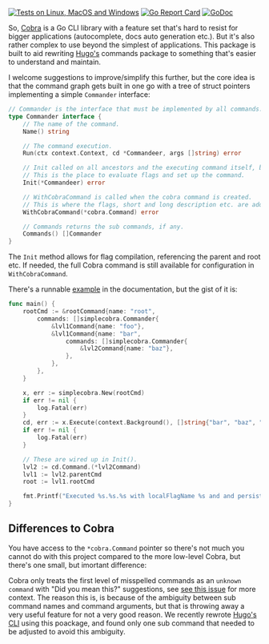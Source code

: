 [![Tests on Linux, MacOS and Windows](https://github.com/bep/simplecobra/workflows/Test/badge.svg)](https://github.com/bep/simplecobra/actions?query=workflow:Test)
[![Go Report Card](https://goreportcard.com/badge/github.com/bep/simplecobra)](https://goreportcard.com/report/github.com/bep/simplecobra)
[![GoDoc](https://godoc.org/github.com/bep/simplecobra?status.svg)](https://godoc.org/github.com/bep/simplecobra)

So, [Cobra](https://github.com/spf13/cobra) is a Go CLI library with a feature set that's hard to resist for bigger applications (autocomplete, docs auto generation etc.). But it's also rather complex to use beyond the simplest of applications. This package is built to aid rewriting [Hugo's](https://github.com/gohugoio/hugo) commands package to something that's easier to understand and maintain.

I welcome suggestions to improve/simplify this further, but the core idea is that the command graph gets built in one go with a tree of struct pointers implementing a simple `Commander` interface:

```go
// Commander is the interface that must be implemented by all commands.
type Commander interface {
	// The name of the command.
	Name() string

	// The command execution.
	Run(ctx context.Context, cd *Commandeer, args []string) error

	// Init called on all ancestors and the executing command itself, before execution, starting from the root.
	// This is the place to evaluate flags and set up the command.
	Init(*Commandeer) error

	// WithCobraCommand is called when the cobra command is created.
	// This is where the flags, short and long description etc. are added.
	WithCobraCommand(*cobra.Command) error

	// Commands returns the sub commands, if any.
	Commands() []Commander
}
```

The `Init` method allows for flag compilation, referencing the parent and root etc. If needed, the full Cobra command is still available for configuration in `WithCobraCommand`.

There's a runnable [example](https://pkg.go.dev/github.com/bep/simplecobra#example-package) in the documentation, but the gist of it is:

```go
func main() {
	rootCmd := &rootCommand{name: "root",
		commands: []simplecobra.Commander{
			&lvl1Command{name: "foo"},
			&lvl1Command{name: "bar",
				commands: []simplecobra.Commander{
					&lvl2Command{name: "baz"},
				},
			},
		},
	}

	x, err := simplecobra.New(rootCmd)
	if err != nil {
		log.Fatal(err)
	}
	cd, err := x.Execute(context.Background(), []string{"bar", "baz", "--localFlagName", "baz_local", "--persistentFlagName", "baz_persistent"})
	if err != nil {
		log.Fatal(err)
	}

	// These are wired up in Init().
	lvl2 := cd.Command.(*lvl2Command)
	lvl1 := lvl2.parentCmd
	root := lvl1.rootCmd

	fmt.Printf("Executed %s.%s.%s with localFlagName %s and and persistentFlagName %s.\n", root.name, lvl1.name, lvl2.name, lvl2.localFlagName, root.persistentFlagName)
}
```


## Differences to Cobra

You have access to the `*cobra.Command` pointer so there's not much you cannot do with this project compared to the more low-level Cobra, but there's one small, but imortant difference:

Cobra only treats the first level of misspelled commands as an `unknown command` with "Did you mean this?" suggestions, see [see this issue](https://github.com/spf13/cobra/pull/1500) for more context. The reason this is, is because of the ambiguity between sub command names and command arguments, but that is throwing away a very useful feature for not a very good reason. We recently rewrote [Hugo's CLI](https://github.com/gohugoio/hugo) using this poackage, and found only one sub command that needed to be adjusted to avoid this ambiguity.



